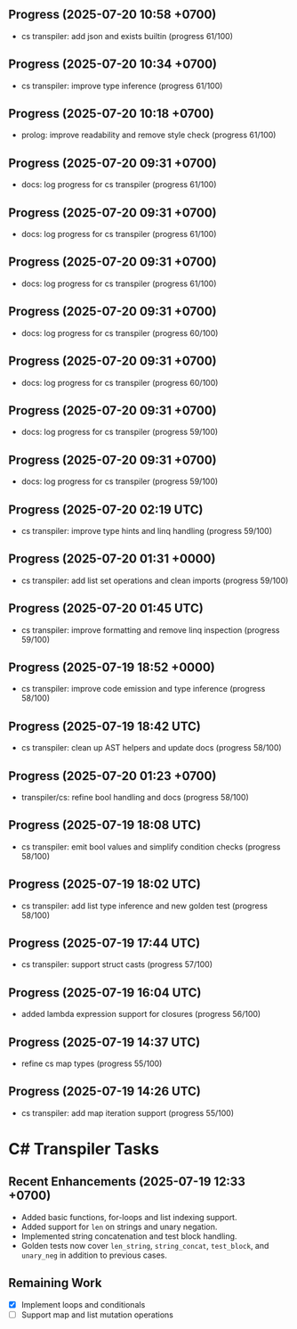 ## Progress (2025-07-20 10:58 +0700)
- cs transpiler: add json and exists builtin (progress 61/100)

## Progress (2025-07-20 10:34 +0700)
- cs transpiler: improve type inference (progress 61/100)

## Progress (2025-07-20 10:18 +0700)
- prolog: improve readability and remove style check (progress 61/100)

## Progress (2025-07-20 09:31 +0700)
- docs: log progress for cs transpiler (progress 61/100)

## Progress (2025-07-20 09:31 +0700)
- docs: log progress for cs transpiler (progress 61/100)

## Progress (2025-07-20 09:31 +0700)
- docs: log progress for cs transpiler (progress 61/100)

## Progress (2025-07-20 09:31 +0700)
- docs: log progress for cs transpiler (progress 60/100)

## Progress (2025-07-20 09:31 +0700)
- docs: log progress for cs transpiler (progress 60/100)

## Progress (2025-07-20 09:31 +0700)
- docs: log progress for cs transpiler (progress 59/100)

## Progress (2025-07-20 09:31 +0700)
- docs: log progress for cs transpiler (progress 59/100)

## Progress (2025-07-20 02:19 UTC)
- cs transpiler: improve type hints and linq handling (progress 59/100)

## Progress (2025-07-20 01:31 +0000)
- cs transpiler: add list set operations and clean imports (progress 59/100)

## Progress (2025-07-20 01:45 UTC)
- cs transpiler: improve formatting and remove linq inspection (progress 59/100)

## Progress (2025-07-19 18:52 +0000)
- cs transpiler: improve code emission and type inference (progress 58/100)

## Progress (2025-07-19 18:42 UTC)
- cs transpiler: clean up AST helpers and update docs (progress 58/100)

## Progress (2025-07-20 01:23 +0700)
- transpiler/cs: refine bool handling and docs (progress 58/100)

## Progress (2025-07-19 18:08 UTC)
- cs transpiler: emit bool values and simplify condition checks (progress 58/100)

## Progress (2025-07-19 18:02 UTC)
- cs transpiler: add list type inference and new golden test (progress 58/100)

## Progress (2025-07-19 17:44 UTC)
- cs transpiler: support struct casts (progress 57/100)

## Progress (2025-07-19 16:04 UTC)
- added lambda expression support for closures (progress 56/100)

## Progress (2025-07-19 14:37 UTC)
- refine cs map types (progress 55/100)

## Progress (2025-07-19 14:26 UTC)
- cs transpiler: add map iteration support (progress 55/100)

# C# Transpiler Tasks

## Recent Enhancements (2025-07-19 12:33 +0700)
- Added basic functions, for-loops and list indexing support.
- Added support for `len` on strings and unary negation.
- Implemented string concatenation and test block handling.
- Golden tests now cover `len_string`, `string_concat`, `test_block`, and `unary_neg` in addition to previous cases.

## Remaining Work
- [x] Implement loops and conditionals
- [ ] Support map and list mutation operations
